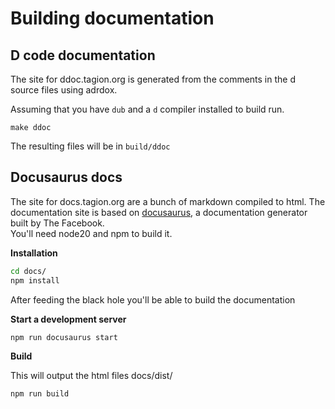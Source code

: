 # Building documentation

## D code documentation

The site for ddoc.tagion.org is generated from the comments in the d source files using adrdox.

Assuming that you have `dub` and a `d` compiler installed to build run.

```
make ddoc
```

The resulting files will be in `build/ddoc`

## Docusaurus docs

The site for docs.tagion.org are a bunch of markdown compiled to html.
The documentation site is based on [docusaurus](https://docusaurus.io/), a documentation generator built by The Facebook.  
You'll need node20 and npm to build it.

**Installation**

```bash
cd docs/
npm install
```

After feeding the black hole you'll be able to build the documentation

**Start a development server**
```
npm run docusaurus start
```


**Build**

This will output the html files docs/dist/

```
npm run build
```
